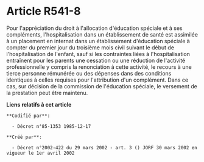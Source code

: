 # Article R541-8

Pour l'appréciation du droit à l'allocation d'éducation spéciale et à ses compléments, l'hospitalisation dans un
établissement de santé est assimilée à un placement en internat dans un établissement d'éducation spéciale à compter du
premier jour du troisième mois civil suivant le début de l'hospitalisation de l'enfant, sauf si les contraintes liées à
l'hospitalisation entraînent pour les parents une cessation ou une réduction de l'activité professionnelle y compris la
renonciation à cette activité, le recours à une tierce personne rémunérée ou des dépenses dans des conditions identiques à
celles requises pour l'attribution d'un complément. Dans ce cas, sur décision de la commission de l'éducation spéciale, le
versement de la prestation peut être maintenu.

**Liens relatifs à cet article**

	**Codifié par**:

	  - Décret n°85-1353 1985-12-17

	**Créé par**:

	  - Décret n°2002-422 du 29 mars 2002 - art. 3 () JORF 30 mars 2002 en vigueur le 1er avril 2002
